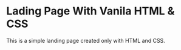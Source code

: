 # Lading Page With Vanila HTML & CSS

This is a simple landing page created only with HTML and CSS.
